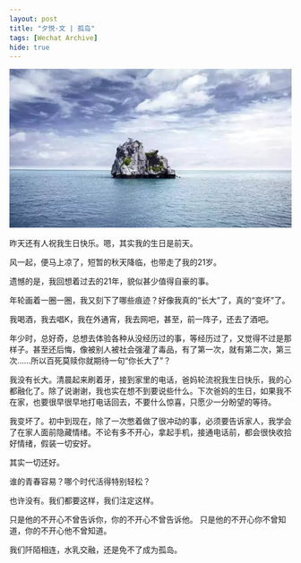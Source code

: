 ```yaml
---
layout: post
title: "夕悦·文 | 孤岛"
tags: [Wechat Archive]
hide: true
---
```


![archive](/assets/img/archive/wechat-archive3.jpg)

昨天还有人祝我生日快乐。嗯，其实我的生日是前天。

风一起，便马上凉了，短暂的秋天降临，也带走了我的21岁。

遗憾的是，我回想着过去的21年，貌似甚少值得自豪的事。

年轮画着一圈一圈，我又刻下了哪些痕迹？好像我真的“长大”了，真的“变坏”了。

我喝酒，我去唱K，我在外通宵，我去网吧，甚至，前一阵子，还去了酒吧。

年少时，总好奇，总想去体验各种从没经历过的事，等经历过了，又觉得不过是那样子。甚至还后悔，像被别人被社会强灌了毒品，有了第一次，就有第二次，第三次……所以百死莫赎你就期待一句“你长大了”？

我没有长大。清晨起来刷着牙，接到家里的电话，爸妈轮流祝我生日快乐，我的心都融化了。除了说谢谢，我也实在想不到要说些什么。下次爸妈的生日，如果我不在家，也要很早很早地打电话回去，不要什么惊喜，只愿少一分盼望的等待。

我变坏了。初中到现在，除了一次憋着做了很冲动的事，必须要告诉家人，我学会了在家人面前隐藏情绪。不论有多不开心，拿起手机，接通电话前，都会很快收拾好情绪，假装一切安好。

其实一切还好。

谁的青春容易？哪个时代活得特别轻松？

也许没有。我们都要这样，我们注定这样。

只是他的不开心不曾告诉你，你的不开心不曾告诉他。
只是他的不开心你不曾知道，你的不开心他不曾知道。

我们阡陌相连，水乳交融，还是免不了成为孤岛。



